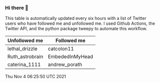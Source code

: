 ### Hi there 👋

This table is automatically updated every six hours with a list of Twitter users who have followed me and unfollowed me. I used Github Actions, the Twitter API, and the python package tweepy to automate this workflow.

| Unfollowed me |  Followed me |
| --- | --- |
|lethal_drizzle|catcolon11|
|Ruth_astrobrain|EmbededInMyHead|
|caterina_1111|andrew_porath|
Thu Nov  4 06:25:50 UTC 2021
